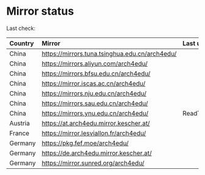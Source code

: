 <script src="./time.js"></script>
# Mirror status
Last check: <script type="text/javascript">localize(1685355541.0942283);</script>

|Country|Mirror|Last update|
|:------|:-----|:----------|
|China|https://mirrors.tuna.tsinghua.edu.cn/arch4edu/|<script type="text/javascript">localize(1685255482);</script>|
|China|https://mirrors.aliyun.com/arch4edu/|<script type="text/javascript">localize(1685255482);</script>|
|China|https://mirrors.bfsu.edu.cn/arch4edu/|<script type="text/javascript">localize(1685255482);</script>|
|China|https://mirror.iscas.ac.cn/arch4edu/|<script type="text/javascript">localize(1685341894);</script>|
|China|https://mirrors.nju.edu.cn/arch4edu/|<script type="text/javascript">localize(1685255482);</script>|
|China|https://mirrors.sau.edu.cn/arch4edu/|<script type="text/javascript">localize(1673850842);</script>|
|China|https://mirrors.ynu.edu.cn/arch4edu/|ReadTimeout|
|Austria|https://at.arch4edu.mirror.kescher.at/|<script type="text/javascript">localize(1685255482);</script>|
|France|https://mirror.lesviallon.fr/arch4edu/|<script type="text/javascript">localize(1685255482);</script>|
|Germany|https://pkg.fef.moe/arch4edu/|<script type="text/javascript">localize(1685255482);</script>|
|Germany|https://de.arch4edu.mirror.kescher.at/|<script type="text/javascript">localize(1685255482);</script>|
|Germany|https://mirror.sunred.org/arch4edu/|<script type="text/javascript">localize(1685255482);</script>|

<script src="./tablefilter/tablefilter.js"></script>
<script src="./table.js"></script>